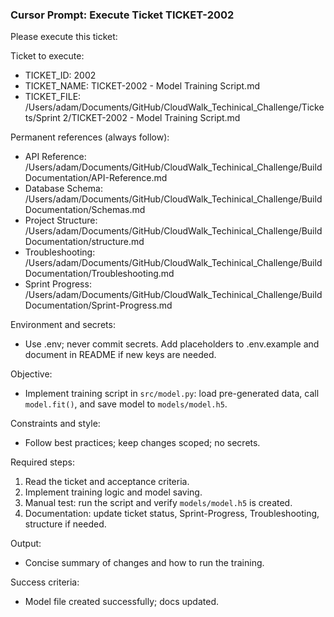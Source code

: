 ### Cursor Prompt: Execute Ticket TICKET-2002

Please execute this ticket:

Ticket to execute:
- TICKET_ID: 2002
- TICKET_NAME: TICKET-2002 - Model Training Script.md
- TICKET_FILE: /Users/adam/Documents/GitHub/CloudWalk_Techinical_Challenge/Tickets/Sprint 2/TICKET-2002 - Model Training Script.md

Permanent references (always follow):
- API Reference: /Users/adam/Documents/GitHub/CloudWalk_Techinical_Challenge/Build Documentation/API-Reference.md
- Database Schema: /Users/adam/Documents/GitHub/CloudWalk_Techinical_Challenge/Build Documentation/Schemas.md
- Project Structure: /Users/adam/Documents/GitHub/CloudWalk_Techinical_Challenge/Build Documentation/structure.md
- Troubleshooting: /Users/adam/Documents/GitHub/CloudWalk_Techinical_Challenge/Build Documentation/Troubleshooting.md
- Sprint Progress: /Users/adam/Documents/GitHub/CloudWalk_Techinical_Challenge/Build Documentation/Sprint-Progress.md

Environment and secrets:
- Use .env; never commit secrets. Add placeholders to .env.example and document in README if new keys are needed.

Objective:
- Implement training script in `src/model.py`: load pre-generated data, call `model.fit()`, and save model to `models/model.h5`.

Constraints and style:
- Follow best practices; keep changes scoped; no secrets.

Required steps:
1) Read the ticket and acceptance criteria.
2) Implement training logic and model saving.
3) Manual test: run the script and verify `models/model.h5` is created.
4) Documentation: update ticket status, Sprint-Progress, Troubleshooting, structure if needed.

Output:
- Concise summary of changes and how to run the training.

Success criteria:
- Model file created successfully; docs updated. 